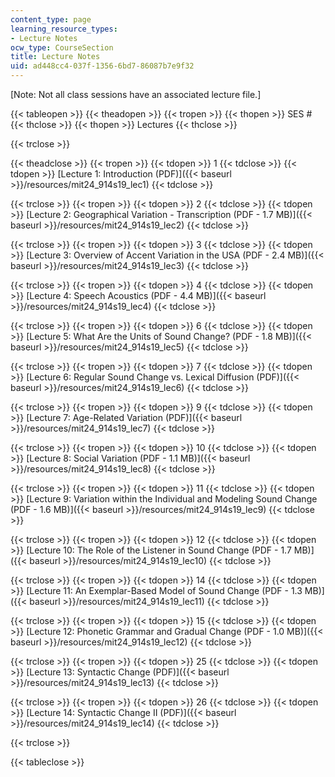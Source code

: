 ```yaml
---
content_type: page
learning_resource_types:
- Lecture Notes
ocw_type: CourseSection
title: Lecture Notes
uid: ad448cc4-037f-1356-6bd7-86087b7e9f32
---
```


\[Note: Not all class sessions have an associated lecture file.\] 

{{< tableopen >}}
{{< theadopen >}}
{{< tropen >}}
{{< thopen >}}
SES #
{{< thclose >}}
{{< thopen >}}
Lectures
{{< thclose >}}

{{< trclose >}}

{{< theadclose >}}
{{< tropen >}}
{{< tdopen >}}
1
{{< tdclose >}}
{{< tdopen >}}
[Lecture 1: Introduction (PDF)]({{< baseurl >}}/resources/mit24_914s19_lec1)
{{< tdclose >}}

{{< trclose >}}
{{< tropen >}}
{{< tdopen >}}
2
{{< tdclose >}}
{{< tdopen >}}
﻿[Lecture 2: Geographical Variation - Transcription (PDF - 1.7 MB)]({{< baseurl >}}/resources/mit24_914s19_lec2)
{{< tdclose >}}

{{< trclose >}}
{{< tropen >}}
{{< tdopen >}}
3
{{< tdclose >}}
{{< tdopen >}}
﻿[Lecture 3: Overview of Accent Variation in the USA (PDF - 2.4 MB)]({{< baseurl >}}/resources/mit24_914s19_lec3)
{{< tdclose >}}

{{< trclose >}}
{{< tropen >}}
{{< tdopen >}}
4
{{< tdclose >}}
{{< tdopen >}}
[Lecture 4: Speech Acoustics (PDF - 4.4 MB)]({{< baseurl >}}/resources/mit24_914s19_lec4)
{{< tdclose >}}

{{< trclose >}}
{{< tropen >}}
{{< tdopen >}}
6
{{< tdclose >}}
{{< tdopen >}}
[Lecture 5: What Are the Units of Sound Change? (PDF - 1.8 MB)]({{< baseurl >}}/resources/mit24_914s19_lec5)
{{< tdclose >}}

{{< trclose >}}
{{< tropen >}}
{{< tdopen >}}
7
{{< tdclose >}}
{{< tdopen >}}
[Lecture 6: Regular Sound Change vs. Lexical Diffusion (PDF)]({{< baseurl >}}/resources/mit24_914s19_lec6)
{{< tdclose >}}

{{< trclose >}}
{{< tropen >}}
{{< tdopen >}}
9
{{< tdclose >}}
{{< tdopen >}}
[Lecture 7: Age-Related Variation (PDF)]({{< baseurl >}}/resources/mit24_914s19_lec7)
{{< tdclose >}}

{{< trclose >}}
{{< tropen >}}
{{< tdopen >}}
10
{{< tdclose >}}
{{< tdopen >}}
[Lecture 8: Social Variation (PDF - 1.1 MB)]({{< baseurl >}}/resources/mit24_914s19_lec8)
{{< tdclose >}}

{{< trclose >}}
{{< tropen >}}
{{< tdopen >}}
11
{{< tdclose >}}
{{< tdopen >}}
[Lecture 9: Variation within the Individual and Modeling Sound Change (PDF - 1.6 MB)]({{< baseurl >}}/resources/mit24_914s19_lec9)
{{< tdclose >}}

{{< trclose >}}
{{< tropen >}}
{{< tdopen >}}
12
{{< tdclose >}}
{{< tdopen >}}
[Lecture 10: The Role of the Listener in Sound Change (PDF - 1.7 MB)]({{< baseurl >}}/resources/mit24_914s19_lec10)
{{< tdclose >}}

{{< trclose >}}
{{< tropen >}}
{{< tdopen >}}
14
{{< tdclose >}}
{{< tdopen >}}
[Lecture 11: An Exemplar-Based Model of Sound Change (PDF - 1.3 MB)]({{< baseurl >}}/resources/mit24_914s19_lec11)
{{< tdclose >}}

{{< trclose >}}
{{< tropen >}}
{{< tdopen >}}
15
{{< tdclose >}}
{{< tdopen >}}
[Lecture 12: Phonetic Grammar and Gradual Change (PDF - 1.0 MB)]({{< baseurl >}}/resources/mit24_914s19_lec12)
{{< tdclose >}}

{{< trclose >}}
{{< tropen >}}
{{< tdopen >}}
25
{{< tdclose >}}
{{< tdopen >}}
[Lecture 13: Syntactic Change (PDF)]({{< baseurl >}}/resources/mit24_914s19_lec13)
{{< tdclose >}}

{{< trclose >}}
{{< tropen >}}
{{< tdopen >}}
26
{{< tdclose >}}
{{< tdopen >}}
[Lecture 14: Syntactic Change II (PDF)]({{< baseurl >}}/resources/mit24_914s19_lec14)
{{< tdclose >}}

{{< trclose >}}

{{< tableclose >}}